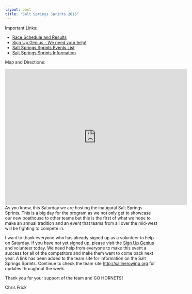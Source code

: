 ```yaml
---
layout: post  
title: "Salt Springs Sprints 2015"
---
```

Important Links:

-   [Race Schedule and
    Results](https://docs.google.com/spreadsheets/d/1sPfrl-BZZAwGDOhFW4Cqzq0HjrOSvvoy276ygZuo_ZI/edit?usp=sharing)
-   [Sign Up Genius - We need your
    help!](http://www.signupgenius.com/go/20f0a4dafab2ba2f49-salt)
-   [Salt Springs Sprints Events
    List](/assets/forms/2015-salt-springs-sprints-event-list.pdf)
-   [Salt Springs Sprints
    Information](/assets/forms/2015-salt-springs-sprints-info.pdf)

Map and Directions:

<iframe src="https://www.google.com/maps/embed?pb=!1m29!1m12!1m3!1d94564.91356097632!2d-83.73254096764656!3d42.21116277396832!2m3!1f0!2f0!3f0!3m2!1i1024!2i768!4f13.1!4m14!1i0!3e6!4m5!1s0x883cbb260e17295f%3A0x9f505b127c2a1a3a!2sSaline+High+School%2C+Campus+Parkway%2C+Saline%2C+MI!3m2!1d42.188238999999996!2d-83.75125799999999!4m5!1s0x883b581c18e061a5%3A0xb7d1308d0ae35f69!2sFord+Lake+Park%2C+9075+South+Huron+River+Drive%2C+Ypsilanti%2C+MI+48198!3m2!1d42.209759999999996!2d-83.57649099999999!5e0!3m2!1sen!2sus!4v1431017377869" width="600" height="450" frameborder="0" style="border:0">
</iframe>
As you know, this Saturday we are hosting the inaugural Salt Springs Sprints.
This is a big day for the program as we not only get to showcase our new
boathouse to other teams but this is the first of what we hope to make an annual
tradition and an event that teams from all over the mid-west will be fighting to
compete in.

I want to thank everyone who has already signed up as a volunteer to help on
Saturday. If you have not yet signed up, please visit the [Sign Up
Genius](http://www.signupgenius.com/go/20f0a4dafab2ba2f49-salt) and volunteer
today. We need help from everyone to make this event a success for all of the
competitors and make them want to come back next year. A link has been added to
the team site for information on the Salt Springs Sprints. Continue to check the
team site <http://salinerowing.org> for updates throughout the week.

Thank you for your support of the team and GO HORNETS!

Chris Frick
